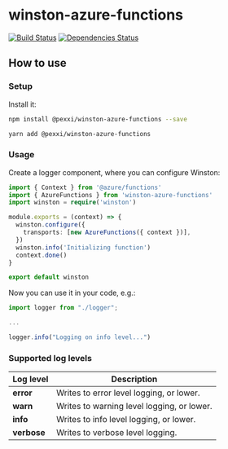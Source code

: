 # winston-azure-functions

[![Build Status](https://travis-ci.com/pexxi/winston-azure-functions.svg?branch=master)](https://travis-ci.org/pexxi/winston-azure-functions)
[![Dependencies Status](https://david-dm.org/pexxi/winston-azure-functions/status.svg)](https://david-dm.org/pexxi/winston-azure-functions)

## How to use

### Setup

Install it:

```bash
npm install @pexxi/winston-azure-functions --save
```

```bash
yarn add @pexxi/winston-azure-functions
```

### Usage

Create a logger component, where you can configure Winston:

```typescript
import { Context } from '@azure/functions'
import { AzureFunctions } from 'winston-azure-functions'
import winston = require('winston')

module.exports = (context) => {
  winston.configure({
    transports: [new AzureFunctions({ context })],
  })
  winston.info('Initializing function')
  context.done()
}

export default winston
```

Now you can use it in your code, e.g.:

```typescript
import logger from "./logger";

...

logger.info("Logging on info level...")

```

### Supported log levels

| Log level   | Description                                |
| ----------- | ------------------------------------------ |
| **error**   | Writes to error level logging, or lower.   |
| **warn**    | Writes to warning level logging, or lower. |
| **info**    | Writes to info level logging, or lower.    |
| **verbose** | Writes to verbose level logging.           |
